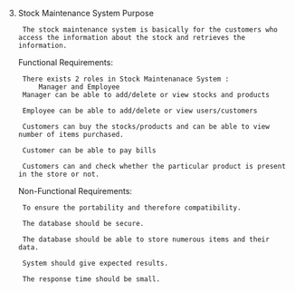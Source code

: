 3. Stock Maintenance System
    Purpose
    
        The stock maintenance system is basically for the customers who access the information about the stock and retrieves the information.

    Functional Requirements:
    
        There exists 2 roles in Stock Maintenanace System :
            Manager and Employee
        Manager can be able to add/delete or view stocks and products 

        Employee can be able to add/delete or view users/customers

        Customers can buy the stocks/products and can be able to view number of items purchased.

        Customer can be able to pay bills
        
        Customers can and check whether the particular product is present in the store or not.

    Non-Functional Requirements:

        To ensure the portability and therefore compatibility.

        The database should be secure.

        The database should be able to store numerous items and their data.

        System should give expected results.

        The response time should be small.

